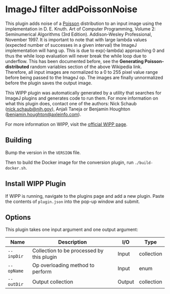 # ImageJ filter addPoissonNoise

This plugin adds noise of a [Poisson](https://en.wikipedia.org/wiki/Poisson_distribution) distribution to an input image using the
implementation in D. E. Knuth. Art of Computer Programming, Volume 2: 
Seminumerical Algorithms (3rd Edition). Addison-Wesley Professional, 
November 1997. It is important to note that with large lambda values (expected
number of successes in a given interval) the ImageJ implementation will hang up.
This is due to exp(-lambda) approaching 0 and thus the while loop evaluation 
will never break the while loop due to underflow. This has been documented 
before, see the **Generating Poisson-distributed** random variables section of
the above Wikipedia link. Therefore, all input images are normalized to a 0 to 
255 pixel value range before being passed to the ImageJ op. The images are 
finally unnormalized before the plugin saves the output image.

This WIPP plugin was automatically generated by a utility that searches for
ImageJ plugins and generates code to run them. For more information on what this
plugin does, contact one of the authors: Nick Schaub (nick.schaub@nih.gov), 
Anjali Taneja or Benjamin Houghton (benjamin.houghton@axleinfo.com).

For more information on WIPP, visit the [official WIPP page](https://isg.nist.gov/deepzoomweb/software/wipp).

## Building

Bump the version in the `VERSION` file.

Then to build the Docker image for the conversion plugin, run
`./build-docker.sh`.

## Install WIPP Plugin

If WIPP is running, navigate to the plugins page and add a new plugin.
Paste the contents of `plugin.json` into the pop-up window and submit.

## Options

This plugin takes one input argument and one output argument:

| Name       | Description                               | I/O    | Type       |
| ---------- | ----------------------------------------- | ------ | ---------- |
| `--inpDir` | Collection to be processed by this plugin | Input  | collection |
| `--opName` | Op overloading method to perform          | Input  | enum       |
| `--outDir` | Output collection                         | Output | collection |

